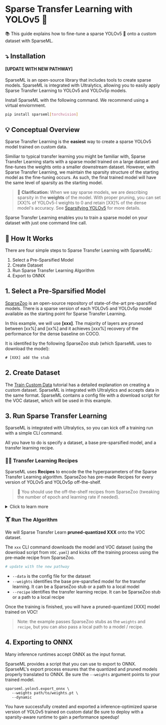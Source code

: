 # Sparse Transfer Learning with YOLOv5 :rocket:

:books: This guide explains how to fine-tune a sparse YOLOv5 :rocket: onto a custom dataset with SparseML.

## :arrow_heading_down: Installation

#### [UPDATE WITH NEW PATHWAY]

SparseML is an open-source library that includes tools to create sparse models. SparseML is integrated with Ultralytics, allowing you to easily apply Sparse Transfer Learning to YOLOv5 and YOLOv5p models.

Install SparseML with the following command. We recommend using a virtual enviornment.
```bash
pip install sparseml[torchvision]
```

## 💡 Conceptual Overview

Sparse Transfer Learning is the **easiest** way to create a sparse YOLOv5 model trained on custom data. 
                                                                                                        
Similiar to typical transfer learning you might be familiar with, Sparse Transfer Learning starts with a sparse model trained on a large dataset and fine-tunes the weights onto a smaller downstream dataset. However, with Sparse Transfer Learning, we maintain the sparsity structure of the starting model as the fine-tuning occurs. As such, the final trained model will have the same level of sparsity as the starting model.
                                                                                                            
>:rotating_light: **Clarification:** When we say sparse models, we are describing sparsity in the **weights** of the model. 
With proper pruning, you can set [XX]% of YOLOv5-l weights to 0 and retain [XX]% of the dense model's accuracy. 
See [Sparsifying YOLOv5](Ultralytics-Sparsify-README.md) for more details.

Sparse Transfer Learning enables you to train a sparse model on your dataset with just one command line call.

## :mag_right: How It Works

There are four simple steps to Sparse Transfer Learning with SparseML:
1. Select a Pre-Sparsified Model
2. Create Dataset
3. Run Sparse Transfer Learning Algorithm
4. Export to ONNX

## 1. Select a Pre-Sparsified Model

[SparseZoo](https://sparsezoo.neuralmagic.com/?domain=cv&sub_domain=detection&page=1)
is an open-source repository of state-of-the-art pre-sparsified models. There is a sparse version of each
YOLOv5 and YOLOv5p model available as the starting point for Sparse Transfer Learning.

In this example, we will use **[xxx]**. The majority of layers are pruned between [xx%] and [xx%] and it 
achieves [xxx%] recovery of the performance for the dense baseline on COCO. 

It is identifed by the following SparseZoo stub (which SparseML uses to download the model):
```
# [XXX] add the stub
```

## 2. Create Dataset

The [Train Custom Data](https://github.com/ultralytics/yolov5/wiki/Train-Custom-Data#1-create-dataset) tutorial has a detailed 
explanation on creating a custom dataset. SparseML is integrated with Ultralytics and accepts data in the same format. SparseML 
contains a config file with a download script for the VOC dataset, which will be used in this example.

## 3. Run Sparse Transfer Learning

SparseML is integrated with Ultralytics, so you can kick off a training run with a simple CLI command.

All you have to do is specify a dataset, a base pre-sparsified model, and a transfer learning recipe.

### :cook: Transfer Learning Recipes

SparseML uses **Recipes** to encode the the hyperparameters of the Sparse Transfer Learning algorithm. SparseZoo has pre-made Recipes for every version of YOLOv5 and YOLOv5p off-the-shelf. 
>:rotating_light: You should use the off-the-shelf recipes from SparseZoo (tweaking the number of epoch and learning rate if needed).

<details>
  
  <summary>Click to learn more</summary>
  <br>
  
You can see details on **Recipes** in the [Sparsifying YOLOv5 Tutorial **UPDATE LINK**](Ultralytics-Sparsify-README.md#cook-creating-sparseml-recipes) if interested. 

For Sparse Transfer Learning, the key **Modifiers** in the recipe are:
- `ConstantPruningModifier` which instructs SparseML to maintain the starting sparsity level as it fine-tunes
- `QuantizationModifier` which instructs SparseML to quantize the model 

For example, in the [XXX Transfer Learning recipe UPDATE LINK](link), the following lines are included in the recipe:

```yaml
pruning_modifiers:
  - !ConstantPruningModifier
    start_epoch: 0.0
    params: __ALL_PRUNABLE__
    
quantization_modifiers:
  - !QuantizationModifier
    start_epoch: eval(quantization_start_epoch)
    submodules: [ 'model.0', 'model.1', 'model.2', 'model.3', 'model.4', 'model.5', 'model.6', 'model.7', 'model.8', 'model.9', 'model.10', 'model.11', 'model.12', 'model.13', 'model.14', 'model.15', 'model.16', 'model.17', 'model.18', 'model.19', 'model.20', 'model.21', 'model.22', 'model.23' ]
```
</details>

### 🏋️ Run The Algorithm

We will Sparse Transfer Learn **pruned-quantized XXX** onto the VOC dataset. 

The `xxx` CLI command downloads the model and VOC dataset (using the download script from `VOC.yaml`) and kicks off the training process using the pre-made recipe from SparseZoo.

```bash
# update with the new pathway
```
  - `--data` is the config file for the dataset
  - `--weights` identifies the base pre-sparsfied model for the transfer learning. It can be a SparseZoo stub or a path to a local model
  - `--recipe` identifies the transfer learning recipe. It can be SparseZoo stub or a path to a local recipe

Once the training is finished, you will have a pruned-quantized [XXX] model trained on VOC!

> Note: the example passes SparseZoo stubs as the `weights` and `recipe`, but you can also pass a local path to a model / recipe.

## 4. Exporting to ONNX

Many inference runtimes accept ONNX as the input format.

SparseML provides a script that you can use to export to ONNX. SparseML's export process 
ensures that the quantized and pruned models properly translated to ONNX. Be sure the `--weights` argument points to your trained model.

```
sparseml.yolov5.export_onnx \
   --weights path/to/weights.pt \
   --dynamic
```

You have successfully created and exported a inference-optimized sparse version of YOLOv5 trained on custom data! Be sure to deploy with a sparsity-aware runtime to gain a performance speedup!
